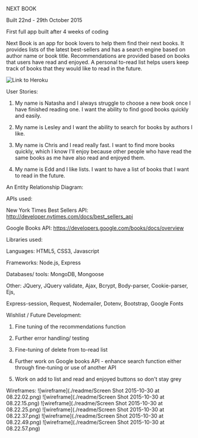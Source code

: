 NEXT BOOK

Built 22nd - 29th October 2015

First full app built after 4 weeks of coding

Next Book is an app for book lovers to help them find their next books. 
It provides lists of the latest best-sellers and has a search engine based on author 
name or book title. Recommendations are provided based on books that users 
have read and enjoyed. A personal to-read list helps users keep track of books
that they would like to read in the future. 

![Link to Heroku](http://next-book.herokuapp.com)


User Stories:

1. My name is Natasha and I always struggle to choose a new book once I have finished 
reading one. I want the ability to find good books quickly and easily.

2. My name is Lesley and I want the ability to search for books by authors I like.

3. My name is Chris and I read really fast. I want to find more books quickly, 
which I know I'll enjoy because other people who have read the same books as me 
have also read and enjoyed them.

4. My name is Edd and I like lists. I want to have a list of books that I want 
to read in the future.


An Entity Relationship Diagram:


APIs used:

New York Times Best Sellers API: 
http://developer.nytimes.com/docs/best_sellers_api

Google Books API:
https://developers.google.com/books/docs/overview


Libraries used:

Languages: HTML5, CSS3, Javascript

Frameworks: Node.js, Express

Databases/ tools: MongoDB, Mongoose

Other: JQuery, JQuery validate, Ajax, Bcrypt, Body-parser, Cookie-parser, Ejs, 

Express-session, Request, Nodemailer, Dotenv, Bootstrap, Google Fonts


Wishlist / Future Development:

1. Fine tuning of the recommendations function

2. Further error handling/ testing

3. Fine-tuning of delete from to-read list

4. Further work on Google books API - enhance search function either through fine-tuning 
or use of another API

5. Work on add to list and read and enjoyed buttons so don't stay grey


Wireframes:
![wireframe](./readme/Screen Shot 2015-10-30 at 08.22.02.png)
![wireframe](./readme/Screen Shot 2015-10-30 at 08.22.15.png)
![wireframe](./readme/Screen Shot 2015-10-30 at 08.22.25.png)
![wireframe](./readme/Screen Shot 2015-10-30 at 08.22.37.png)
![wireframe](./readme/Screen Shot 2015-10-30 at 08.22.49.png)
![wireframe](./readme/Screen Shot 2015-10-30 at 08.22.57.png)

